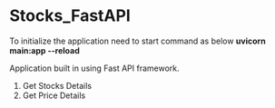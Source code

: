 # Stocks_FastAPI

To initialize the application need to start command as below
**uvicorn main:app --reload**

Application built in using Fast API framework. 
1. Get Stocks Details
2. Get Price Details

